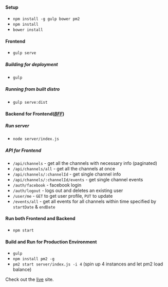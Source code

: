 #### Setup
   - `npm install -g gulp bower pm2`
   - `npm install`
   - `bower install`

#### Frontend
   - `gulp serve`

##### Building for deployment
   - `gulp`

##### Running from built distro
   - `gulp serve:dist`

#### Backend for Frontend(*[BFF](http://samnewman.io/patterns/architectural/bff/)*)

##### Run server
   - `node server/index.js`

##### API for Frontend
   - `/api/channels` - get all the channels with necessary info (paginated)
   - `/api/channels/all` - get all the channels at once
   - `/api/channels/:channelId` - get single channel info
   - `/api/channels/:channelId/events` - get single channel events
   - `/auth/facebook` - facebook login
   - `/auth/logout` - logs out and deletes an existing user
   - `/user/me` - `GET` to get user profile, `PUT` to update
   - `/events/all` - get all events for all channels within time specified
   by `startDate` & `endDate`

#### Run both Frontend and Backend
   - `npm start`

#### Build and Run for Production Environment
   - `gulp`
   - `npm install pm2 -g`
   - `pm2 start server/index.js -i 4` (spin up 4 instances and let pm2 load
   balance)

Check out the [live](http://ec2-18-217-186-253.us-east-2.compute.amazonaws.com:8080) site.
